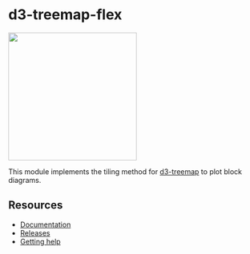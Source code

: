 # d3-treemap-flex

<a href="https://d3js.org"><img src="https://github.com/d3/d3/raw/main/docs/public/logo.svg" width="256" height="256"></a>

This module implements the tiling method for [d3-treemap](https://d3js.org/d3-hierarchy/treemap) to plot block diagrams.

## Resources

- [Documentation](https://pearmini.github.io/d3-treemap-flex)
- [Releases](https://github.com/d3/d3-treemap-flex/releases)
- [Getting help](https://github.com/pearmini/d3-treemap-flex/discussions)
